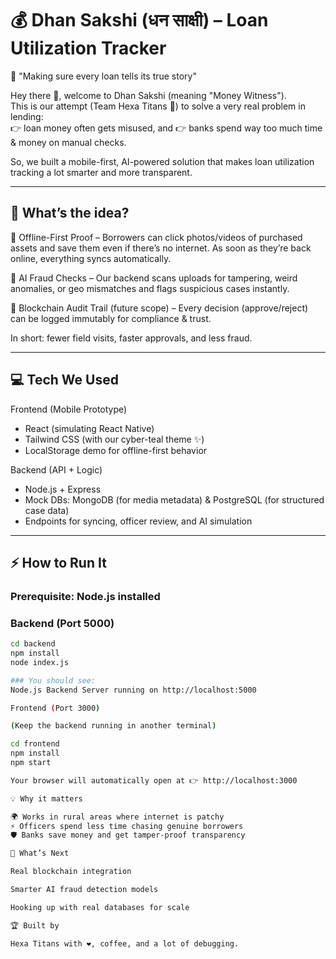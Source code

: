 # 💰 Dhan Sakshi (धन साक्षी) – Loan Utilization Tracker  

🚀 "Making sure every loan tells its true story"  

Hey there 👋, welcome to Dhan Sakshi (meaning "Money Witness").  
This is our attempt (Team Hexa Titans 🚀) to solve a very real problem in lending:  
👉 loan money often gets misused, and 👉 banks spend way too much time & money on manual checks.  

So, we built a mobile-first, AI-powered solution that makes loan utilization tracking a lot smarter and more transparent.  

---

## 🌟 What’s the idea?  

📱 Offline-First Proof – Borrowers can click photos/videos of purchased assets and save them even if there’s no internet. As soon as they’re back online, everything syncs automatically.  

🤖 AI Fraud Checks – Our backend scans uploads for tampering, weird anomalies, or geo mismatches and flags suspicious cases instantly.  

🔗 Blockchain Audit Trail (future scope) – Every decision (approve/reject) can be logged immutably for compliance & trust.  

In short: fewer field visits, faster approvals, and less fraud.  

---

## 💻 Tech We Used  

Frontend (Mobile Prototype)  
- React (simulating React Native)  
- Tailwind CSS (with our cyber-teal theme ✨)  
- LocalStorage demo for offline-first behavior  

Backend (API + Logic)  
- Node.js + Express  
- Mock DBs: MongoDB (for media metadata) & PostgreSQL (for structured case data)  
- Endpoints for syncing, officer review, and AI simulation  

---

## ⚡ How to Run It  

### Prerequisite: Node.js installed  

### Backend (Port 5000)  
```bash
cd backend
npm install
node index.js

### You should see:
Node.js Backend Server running on http://localhost:5000

Frontend (Port 3000)

(Keep the backend running in another terminal)

cd frontend
npm install
npm start

Your browser will automatically open at 👉 http://localhost:3000

💡 Why it matters

🌍 Works in rural areas where internet is patchy
⚡ Officers spend less time chasing genuine borrowers
🛡️ Banks save money and get tamper-proof transparency

🚀 What’s Next

Real blockchain integration

Smarter AI fraud detection models

Hooking up with real databases for scale

🏆 Built by

Hexa Titans with ❤️, coffee, and a lot of debugging.
